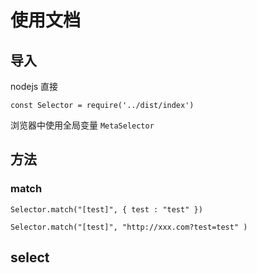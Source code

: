 # 使用文档

## 导入
nodejs 直接
```
const Selector = require('../dist/index')
```

浏览器中使用全局变量 `MetaSelector`



## 方法
### match

```
Selector.match("[test]", { test : "test" })
```


```
Selector.match("[test]", "http://xxx.com?test=test" )
```


## select


